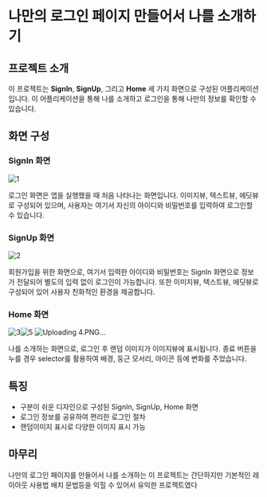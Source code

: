 # **나만의 로그인 페이지 만들어서 나를 소개하기**

## **프로젝트 소개**

이 프로젝트는 **SignIn**, **SignUp**, 그리고 **Home** 세 가지 화면으로 구성된 어플리케이션입니다. 이 어플리케이션을 통해 나를 소개하고 로그인을 통해 나만의 정보를 확인할 수 있습니다.

## **화면 구성**

### **SignIn 화면**
![1](https://github.com/boradorying/Kotlin_mypage/assets/136980408/dec5f4ab-eeb8-4e44-8f57-986a8047924c)

로그인 화면은 앱을 실행했을 때 처음 나타나는 화면입니다. 이미지뷰, 텍스트뷰, 에딧뷰로 구성되어 있으며, 사용자는 여기서 자신의 아이디와 비밀번호를 입력하여 로그인할 수 있습니다.

### **SignUp 화면**
![2](https://github.com/boradorying/Kotlin_mypage/assets/136980408/2dd222c6-c90b-437e-b85c-9f32972811c8)

회원가입을 위한 화면으로, 여기서 입력한 아이디와 비밀번호는 SignIn 화면으로 정보가 전달되어 별도의 입력 없이 로그인이 가능합니다. 또한 이미지뷰, 텍스트뷰, 에딧뷰로 구성되어 있어 사용자 친화적인 환경을 제공합니다.

### **Home 화면**
![3](https://github.com/boradorying/Kotlin_mypage/assets/136980408/9bfb87db-aeb1-4790-b4bd-c3e1b01b68a3)![5](https://github.com/boradorying/Kotlin_mypage/assets/136980408/4e18dab7-d31b-4eec-b5b1-0b70b12892b3)
![Uploading 4.PNG…]()


나를 소개하는 화면으로, 로그인 후 랜덤 이미지가 이미지뷰에 표시됩니다. 종료 버튼을 누를 경우 selector를 활용하여 배경, 둥근 모서리, 아이콘 등에 변화를 주었습니다.

## **특징**

- 구분이 쉬운 디자인으로 구성된 SignIn, SignUp, Home 화면
- 로그인 정보를 공유하여 편리한 로그인 절차
- 랜덤이미지 표시로 다양한 이미지 표시 가능

## **마무리**

나만의 로그인 페이지를 만들어서 나를 소개하는 이 프로젝트는 간단하지만 기본적인 레이아웃 사용법 배치 문법등을 익힐 수 있어서 유익한 프로젝트였다
